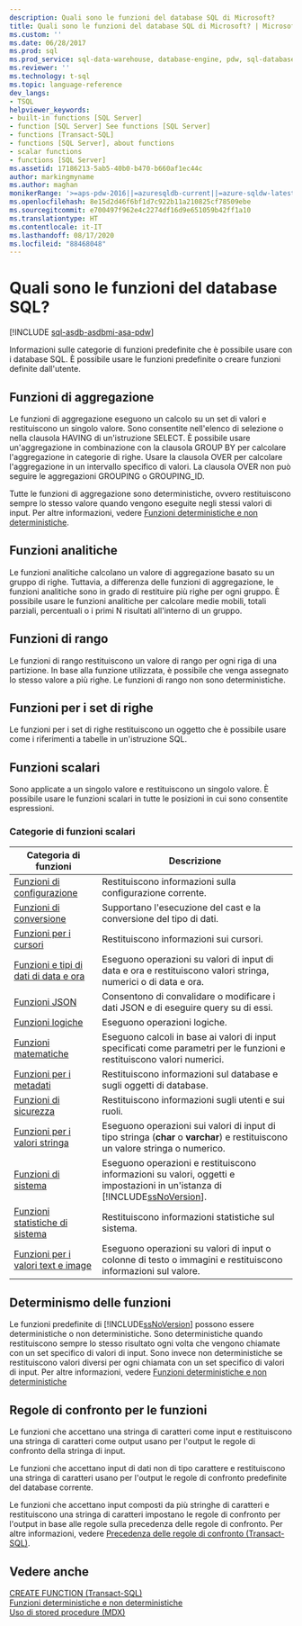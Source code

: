 ```yaml
---
description: Quali sono le funzioni del database SQL di Microsoft?
title: Quali sono le funzioni del database SQL di Microsoft? | Microsoft Docs
ms.custom: ''
ms.date: 06/28/2017
ms.prod: sql
ms.prod_service: sql-data-warehouse, database-engine, pdw, sql-database
ms.reviewer: ''
ms.technology: t-sql
ms.topic: language-reference
dev_langs:
- TSQL
helpviewer_keywords:
- built-in functions [SQL Server]
- function [SQL Server] See functions [SQL Server]
- functions [Transact-SQL]
- functions [SQL Server], about functions
- scalar functions
- functions [SQL Server]
ms.assetid: 17186213-5ab5-40b0-b470-b660af1ec44c
author: markingmyname
ms.author: maghan
monikerRange: '>=aps-pdw-2016||=azuresqldb-current||=azure-sqldw-latest||>=sql-server-2016||=sqlallproducts-allversions||>=sql-server-linux-2017||=azuresqldb-mi-current'
ms.openlocfilehash: 8e15d2d46f6bf1d7c922b11a210825cf78509ebe
ms.sourcegitcommit: e700497f962e4c2274df16d9e651059b42ff1a10
ms.translationtype: HT
ms.contentlocale: it-IT
ms.lasthandoff: 08/17/2020
ms.locfileid: "88468048"
---
```

# <a name="what-are-the-sql-database-functions"></a>Quali sono le funzioni del database SQL?
[!INCLUDE [sql-asdb-asdbmi-asa-pdw](../../includes/applies-to-version/sql-asdb-asdbmi-asa-pdw.md)]

Informazioni sulle categorie di funzioni predefinite che è possibile usare con i database SQL. È possibile usare le funzioni predefinite o creare funzioni definite dall'utente.
  
## <a name="aggregate-functions"></a>Funzioni di aggregazione

Le funzioni di aggregazione eseguono un calcolo su un set di valori e restituiscono un singolo valore. Sono consentite nell'elenco di selezione o nella clausola HAVING di un'istruzione SELECT. È possibile usare un'aggregazione in combinazione con la clausola GROUP BY per calcolare l'aggregazione in categorie di righe. Usare la clausola OVER per calcolare l'aggregazione in un intervallo specifico di valori. La clausola OVER non può seguire le aggregazioni GROUPING o GROUPING_ID.

Tutte le funzioni di aggregazione sono deterministiche, ovvero restituiscono sempre lo stesso valore quando vengono eseguite negli stessi valori di input. Per altre informazioni, vedere [Funzioni deterministiche e non deterministiche](../../relational-databases/user-defined-functions/deterministic-and-nondeterministic-functions.md).

## <a name="analytic-functions"></a>Funzioni analitiche
Le funzioni analitiche calcolano un valore di aggregazione basato su un gruppo di righe. Tuttavia, a differenza delle funzioni di aggregazione, le funzioni analitiche sono in grado di restituire più righe per ogni gruppo. È possibile usare le funzioni analitiche per calcolare medie mobili, totali parziali, percentuali o i primi N risultati all'interno di un gruppo.

## <a name="ranking-functions"></a>Funzioni di rango
Le funzioni di rango restituiscono un valore di rango per ogni riga di una partizione. In base alla funzione utilizzata, è possibile che venga assegnato lo stesso valore a più righe. Le funzioni di rango non sono deterministiche.

## <a name="rowset-functions"></a>Funzioni per i set di righe
Le funzioni per i set di righe restituiscono un oggetto che è possibile usare come i riferimenti a tabelle in un'istruzione SQL.

## <a name="scalar-functions"></a>Funzioni scalari
Sono applicate a un singolo valore e restituiscono un singolo valore. È possibile usare le funzioni scalari in tutte le posizioni in cui sono consentite espressioni.

### <a name="categories-of-scalar-functions"></a>Categorie di funzioni scalari
  
|Categoria di funzioni|Descrizione|  
|-----------------------|-----------------|  
|[Funzioni di configurazione](configuration-functions-transact-sql.md)|Restituiscono informazioni sulla configurazione corrente.|  
|[Funzioni di conversione](conversion-functions-transact-sql.md)|Supportano l'esecuzione del cast e la conversione del tipo di dati.|  
|[Funzioni per i cursori](cursor-functions-transact-sql.md)|Restituiscono informazioni sui cursori.|  
|[Funzioni e tipi di dati di data e ora](date-and-time-data-types-and-functions-transact-sql.md)|Eseguono operazioni su valori di input di data e ora e restituiscono valori stringa, numerici o di data e ora.|  
|[Funzioni JSON](json-functions-transact-sql.md)|Consentono di convalidare o modificare i dati JSON e di eseguire query su di essi.|  
|[Funzioni logiche](logical-functions-choose-transact-sql.md)|Eseguono operazioni logiche.|  
|[Funzioni matematiche](mathematical-functions-transact-sql.md)|Eseguono calcoli in base ai valori di input specificati come parametri per le funzioni e restituiscono valori numerici.|  
|[Funzioni per i metadati](metadata-functions-transact-sql.md)|Restituiscono informazioni sul database e sugli oggetti di database.|  
|[Funzioni di sicurezza](security-functions-transact-sql.md)|Restituiscono informazioni sugli utenti e sui ruoli.|  
|[Funzioni per i valori stringa](string-functions-transact-sql.md)|Eseguono operazioni sui valori di input di tipo stringa (**char** o **varchar**) e restituiscono un valore stringa o numerico.|  
|[Funzioni di sistema](../../relational-databases/system-functions/system-functions-category-transact-sql.md)|Eseguono operazioni e restituiscono informazioni su valori, oggetti e impostazioni in un'istanza di [!INCLUDE[ssNoVersion](../../includes/ssnoversion-md.md)].|  
|[Funzioni statistiche di sistema](system-statistical-functions-transact-sql.md)|Restituiscono informazioni statistiche sul sistema.|  
|[Funzioni per i valori text e image](https://msdn.microsoft.com/library/b9c70488-1bf5-4068-a003-e548ccbc5199)|Eseguono operazioni su valori di input o colonne di testo o immagini e restituiscono informazioni sul valore.|  
  
## <a name="function-determinism"></a>Determinismo delle funzioni  
 Le funzioni predefinite di [!INCLUDE[ssNoVersion](../../includes/ssnoversion-md.md)] possono essere deterministiche o non deterministiche. Sono deterministiche quando restituiscono sempre lo stesso risultato ogni volta che vengono chiamate con un set specifico di valori di input. Sono invece non deterministiche se restituiscono valori diversi per ogni chiamata con un set specifico di valori di input. Per altre informazioni, vedere [Funzioni deterministiche e non deterministiche](../../relational-databases/user-defined-functions/deterministic-and-nondeterministic-functions.md)  
  
## <a name="function-collation"></a>Regole di confronto per le funzioni  
 Le funzioni che accettano una stringa di caratteri come input e restituiscono una stringa di caratteri come output usano per l'output le regole di confronto della stringa di input.  
  
 Le funzioni che accettano input di dati non di tipo carattere e restituiscono una stringa di caratteri usano per l'output le regole di confronto predefinite del database corrente.  
  
 Le funzioni che accettano input composti da più stringhe di caratteri e restituiscono una stringa di caratteri impostano le regole di confronto per l'output in base alle regole sulla precedenza delle regole di confronto. Per altre informazioni, vedere [Precedenza delle regole di confronto &#40;Transact-SQL&#41;](../../t-sql/statements/collation-precedence-transact-sql.md).  
  
## <a name="see-also"></a>Vedere anche  
 [CREATE FUNCTION &#40;Transact-SQL&#41;](../../t-sql/statements/create-function-transact-sql.md)   
 [Funzioni deterministiche e non deterministiche](../../relational-databases/user-defined-functions/deterministic-and-nondeterministic-functions.md)   
 [Uso di stored procedure &#40;MDX&#41;](../../mdx/using-stored-procedures-mdx.md)  
  
  
